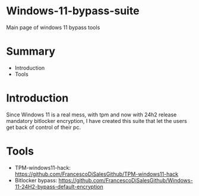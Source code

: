 # Windows-11-bypass-suite
Main page of windows 11 bypass tools

# Summary
* Introduction
* Tools

# Introduction
Since Windows 11 is a real mess, with tpm and now with 24h2 release mandatory bitlocker encryption, I have created this suite that let the users get back of control of their pc.

# Tools
* TPM-windows11-hack: https://github.com/FrancescoDiSalesGithub/TPM-windows11-hack
* Bitlocker bypass: https://github.com/FrancescoDiSalesGithub/Windows-11-24H2-bypass-default-encryption
